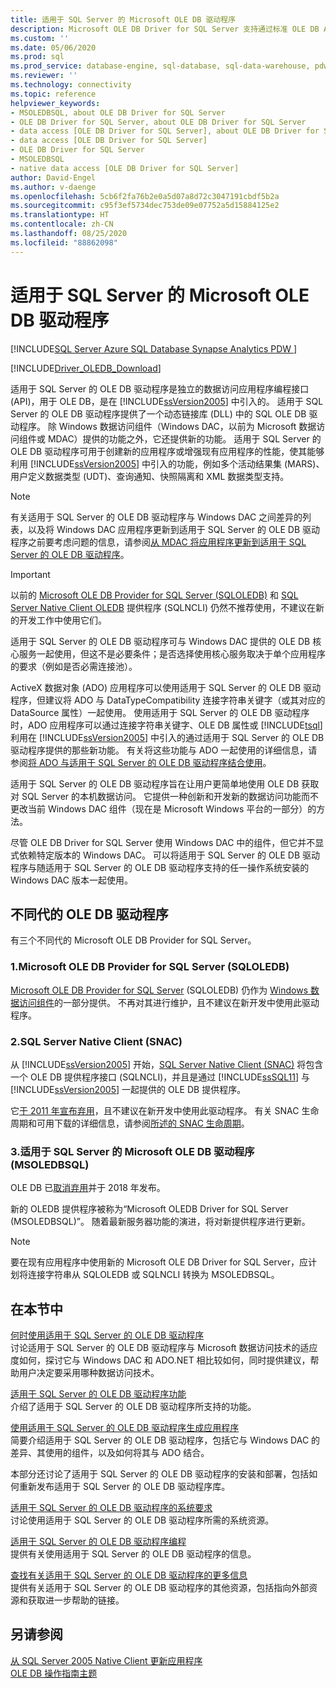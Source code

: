 ```yaml
---
title: 适用于 SQL Server 的 Microsoft OLE DB 驱动程序
description: Microsoft OLE DB Driver for SQL Server 支持通过标准 OLE DB API 连接到 SQL Server 和 Azure SQL 数据库。
ms.custom: ''
ms.date: 05/06/2020
ms.prod: sql
ms.prod_service: database-engine, sql-database, sql-data-warehouse, pdw
ms.reviewer: ''
ms.technology: connectivity
ms.topic: reference
helpviewer_keywords:
- MSOLEDBSQL, about OLE DB Driver for SQL Server
- OLE DB Driver for SQL Server, about OLE DB Driver for SQL Server
- data access [OLE DB Driver for SQL Server], about OLE DB Driver for SQL Server
- data access [OLE DB Driver for SQL Server]
- OLE DB Driver for SQL Server
- MSOLEDBSQL
- native data access [OLE DB Driver for SQL Server]
author: David-Engel
ms.author: v-daenge
ms.openlocfilehash: 5cb6f2fa76b2e0a5d07a8d72c3047191cbdf5b2a
ms.sourcegitcommit: c95f3ef5734dec753de09e07752a5d15884125e2
ms.translationtype: HT
ms.contentlocale: zh-CN
ms.lasthandoff: 08/25/2020
ms.locfileid: "88862098"
---
```

# <a name="microsoft-ole-db-driver-for-sql-server"></a>适用于 SQL Server 的 Microsoft OLE DB 驱动程序
[!INCLUDE[SQL Server Azure SQL Database Synapse Analytics PDW ](../../includes/applies-to-version/sql-asdb-asdbmi-asa-pdw.md)]

[!INCLUDE[Driver_OLEDB_Download](../../includes/driver_oledb_download.md)]

适用于 SQL Server 的 OLE DB 驱动程序是独立的数据访问应用程序编程接口 (API)，用于 OLE DB，是在 [!INCLUDE[ssVersion2005](../../includes/ssversion2005-md.md)] 中引入的。 适用于 SQL Server 的 OLE DB 驱动程序提供了一个动态链接库 (DLL) 中的 SQL OLE DB 驱动程序。 除 Windows 数据访问组件（Windows DAC，以前为 Microsoft 数据访问组件或 MDAC）提供的功能之外，它还提供新的功能。 适用于 SQL Server 的 OLE DB 驱动程序可用于创建新的应用程序或增强现有应用程序的性能，使其能够利用 [!INCLUDE[ssVersion2005](../../includes/ssversion2005-md.md)] 中引入的功能，例如多个活动结果集 (MARS)、用户定义数据类型 (UDT)、查询通知、快照隔离和 XML 数据类型支持。  
  
> [!NOTE]  
> 有关适用于 SQL Server 的 OLE DB 驱动程序与 Windows DAC 之间差异的列表，以及将 Windows DAC 应用程序更新到适用于 SQL Server 的 OLE DB 驱动程序之前要考虑问题的信息，请参阅[从 MDAC 将应用程序更新到适用于 SQL Server 的 OLE DB 驱动程序](../oledb/applications/updating-an-application-to-oledb-driver-for-sql-server-from-mdac.md)。  

> [!IMPORTANT]
> 以前的 [Microsoft OLE DB Provider for SQL Server (SQLOLEDB)](../../ado/guide/appendixes/microsoft-ole-db-provider-for-sql-server.md) 和 [SQL Server Native Client OLEDB](../../relational-databases/native-client/sql-server-native-client.md) 提供程序 (SQLNCLI) 仍然不推荐使用，不建议在新的开发工作中使用它们。
  
 适用于 SQL Server 的 OLE DB 驱动程序可与 Windows DAC 提供的 OLE DB 核心服务一起使用，但这不是必要条件；是否选择使用核心服务取决于单个应用程序的要求（例如是否必需连接池）。  
  
 ActiveX 数据对象 (ADO) 应用程序可以使用适用于 SQL Server 的 OLE DB 驱动程序，但建议将 ADO 与 DataTypeCompatibility  连接字符串关键字（或其对应的 DataSource  属性）一起使用。 使用适用于 SQL Server 的 OLE DB 驱动程序时，ADO 应用程序可以通过连接字符串关键字、OLE DB 属性或 [!INCLUDE[tsql](../../includes/tsql-md.md)] 利用在 [!INCLUDE[ssVersion2005](../../includes/ssversion2005-md.md)] 中引入的通过适用于 SQL Server 的 OLE DB 驱动程序提供的那些新功能。 有关将这些功能与 ADO 一起使用的详细信息，请参阅[将 ADO 与适用于 SQL Server 的 OLE DB 驱动程序结合使用](../oledb/applications/using-ado-with-oledb-driver-for-sql-server.md)。  
  
 适用于 SQL Server 的 OLE DB 驱动程序旨在让用户更简单地使用 OLE DB 获取对 SQL Server 的本机数据访问。 它提供一种创新和开发新的数据访问功能而不更改当前 Windows DAC 组件（现在是 Microsoft Windows 平台的一部分）的方法。  
  
 尽管 OLE DB Driver for SQL Server 使用 Windows DAC 中的组件，但它并不显式依赖特定版本的 Windows DAC。 可以将适用于 SQL Server 的 OLE DB 驱动程序与随适用于 SQL Server 的 OLE DB 驱动程序支持的任一操作系统安装的 Windows DAC 版本一起使用。  

 ## <a name="different-generations-of-ole-db-drivers"></a>不同代的 OLE DB 驱动程序

有三个不同代的 Microsoft OLE DB Provider for SQL Server。

### <a name="1-microsoft-ole-db-provider-for-sql-server-sqloledb"></a>1.Microsoft OLE DB Provider for SQL Server (SQLOLEDB)
[Microsoft OLE DB Provider for SQL Server](../../ado/guide/appendixes/microsoft-ole-db-provider-for-sql-server.md) (SQLOLEDB) 仍作为 [Windows 数据访问组件](/previous-versions/windows/desktop/ms692897(v=vs.85))的一部分提供。 不再对其进行维护，且不建议在新开发中使用此驱动程序。

### <a name="2-sql-server-native-client-snac"></a>2.SQL Server Native Client (SNAC)
从 [!INCLUDE[ssVersion2005](../../includes/ssversion2005-md.md)] 开始，[SQL Server Native Client (SNAC)](../../relational-databases/native-client/sql-server-native-client.md) 将包含一个 OLE DB 提供程序接口 (SQLNCLI)，并且是通过 [!INCLUDE[ssSQL11](../../includes/sssql11-md.md)] 与 [!INCLUDE[ssVersion2005](../../includes/ssversion2005-md.md)] 一起提供的 OLE DB 提供程序。

它[于 2011 年宣布弃用](/archive/blogs/sqlnativeclient/microsoft-is-aligning-with-odbc-for-native-relational-data-access)，且不建议在新开发中使用此驱动程序。 有关 SNAC 生命周期和可用下载的详细信息，请参阅[所述的 SNAC 生命周期](/archive/blogs/sqlreleaseservices/snac-lifecycle-explained)。

### <a name="3-microsoft-ole-db-driver-for-sql-server-msoledbsql"></a>3.适用于 SQL Server 的 Microsoft OLE DB 驱动程序 (MSOLEDBSQL)
OLE DB 已[取消弃用](/archive/blogs/sqlnativeclient/announcing-the-new-release-of-ole-db-driver-for-sql-server)并于 2018 年发布。

新的 OLEDB 提供程序被称为“Microsoft OLEDB Driver for SQL Server (MSOLEDBSQL)”。 随着最新服务器功能的演进，将对新提供程序进行更新。

> [!NOTE]
> 要在现有应用程序中使用新的 Microsoft OLE DB Driver for SQL Server，应计划将连接字符串从 SQLOLEDB 或 SQLNCLI 转换为 MSOLEDBSQL。
  
## <a name="in-this-section"></a>在本节中  
[何时使用适用于 SQL Server 的 OLE DB 驱动程序](../oledb/when-to-use-oledb-driver-for-sql-server.md)  
 讨论适用于 SQL Server 的 OLE DB 驱动程序与 Microsoft 数据访问技术的适应度如何，探讨它与 Windows DAC 和 ADO.NET 相比较如何，同时提供建议，帮助用户决定要采用哪种数据访问技术。  
  
 [适用于 SQL Server 的 OLE DB 驱动程序功能](../oledb/features/oledb-driver-for-sql-server-features.md )  
 介绍了适用于 SQL Server 的 OLE DB 驱动程序所支持的功能。  
  
 [使用适用于 SQL Server 的 OLE DB 驱动程序生成应用程序](../oledb/applications/building-applications-with-oledb-driver-for-sql-server.md)  
 简要介绍适用于 SQL Server 的 OLE DB 驱动程序，包括它与 Windows DAC 的差异、其使用的组件，以及如何将其与 ADO 结合。  
  
 本部分还讨论了适用于 SQL Server 的 OLE DB 驱动程序的安装和部署，包括如何重新发布适用于 SQL Server 的 OLE DB 驱动程序库。  
  
 [适用于 SQL Server 的 OLE DB 驱动程序的系统要求](../oledb/system-requirements-for-oledb-driver-for-sql-server.md)  
 讨论使用适用于 SQL Server 的 OLE DB 驱动程序所需的系统资源。  
  
 [适用于 SQL Server 的 OLE DB 驱动程序编程](../oledb/ole-db/oledb-driver-for-sql-server-programming.md)  
 提供有关使用适用于 SQL Server 的 OLE DB 驱动程序的信息。  
  
 [查找有关适用于 SQL Server 的 OLE DB 驱动程序的更多信息](../oledb/finding-more-oledb-driver-for-sql-server-information.md)  
 提供有关适用于 SQL Server 的 OLE DB 驱动程序的其他资源，包括指向外部资源和获取进一步帮助的链接。  
  
  
## <a name="see-also"></a>另请参阅  
 [从 SQL Server 2005 Native Client 更新应用程序](../oledb/applications/updating-an-application-from-sql-server-2005-native-client.md)    
 [OLE DB 操作指南主题](../oledb/ole-db-how-to/ole-db-how-to-topics.md)  
  
  
